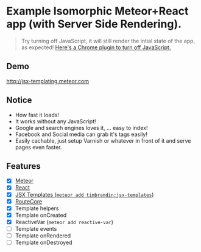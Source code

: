 # Example Isomorphic Meteor+React app (with Server Side Rendering).

> Try turning off JavaScript, it will still render the intial  state of the app, as expected! [Here's a Chrome plugin to turn off JavaScript.](https://chrome.google.com/webstore/detail/quick-javascript-switcher/geddoclleiomckbhadiaipdggiiccfje)


## Demo
http://jsx-templating.meteor.com

## Notice

* How fast it loads!
* It works without any JavaScript!
* Google and search engines loves it, ... easy to index!
* Facebook and Social media can grab it's tags easily!
* Easily cachable, just setup Varnish or whatever in front of it and serve pages even faster.

## Features

- [x] [Meteor](http://meteor.com)
- [x] [React](https://facebook.github.io/react)
- [x] [JSX Templates (```meteor add timbrandin:jsx-templates```)](https://atmospherejs.com/timbrandin/jsx-templating)
- [x] [RouteCore](https://github.com/mystor/meteor-routecore)
- [x] Template helpers
- [x] Template onCreated
- [x] ReactiveVar (```meteor add reactive-var```)
- [ ] Template events
- [ ] Template onRendered
- [ ] Template onDestroyed
